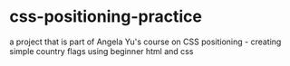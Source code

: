 # css-positioning-practice
a project that is part of Angela Yu's course on CSS positioning - creating simple country flags using beginner html and css
